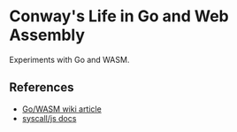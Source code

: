 # Conway's Life in Go and Web Assembly

Experiments with Go and WASM.

## References

* [Go/WASM wiki article](https://github.com/golang/go/wiki/WebAssembly)
* [syscall/js docs](https://golang.org/pkg/syscall/js/)